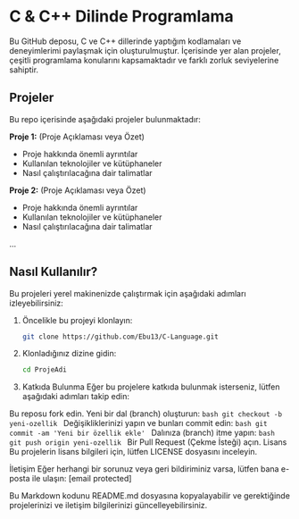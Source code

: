 # C & C++ Dilinde Programlama

Bu GitHub deposu, C ve C++ dillerinde yaptığım kodlamaları ve deneyimlerimi paylaşmak için oluşturulmuştur. İçerisinde yer alan projeler, çeşitli programlama konularını kapsamaktadır ve farklı zorluk seviyelerine sahiptir.

## Projeler

Bu repo içerisinde aşağıdaki projeler bulunmaktadır:

**Proje 1:** (Proje Açıklaması veya Özet)

- Proje hakkında önemli ayrıntılar
- Kullanılan teknolojiler ve kütüphaneler
- Nasıl çalıştırılacağına dair talimatlar

**Proje 2:** (Proje Açıklaması veya Özet)

- Proje hakkında önemli ayrıntılar
- Kullanılan teknolojiler ve kütüphaneler
- Nasıl çalıştırılacağına dair talimatlar

...

## Nasıl Kullanılır?

Bu projeleri yerel makinenizde çalıştırmak için aşağıdaki adımları izleyebilirsiniz:

1. Öncelikle bu projeyi klonlayın:

   ```bash
   git clone https://github.com/Ebu13/C-Language.git
   ```

2. Klonladığınız dizine gidin:

   ```bash
   cd ProjeAdi
   ```

3. Katkıda Bulunma
   Eğer bu projelere katkıda bulunmak isterseniz, lütfen aşağıdaki adımları takip edin:

Bu reposu fork edin.
Yeni bir dal (branch) oluşturun:
    ```bash
    git checkout -b yeni-ozellik
    ```
Değişikliklerinizi yapın ve bunları commit edin:
    ```bash
    git commit -am 'Yeni bir özellik ekle'
    ```
Dalınıza (branch) itme yapın:
    ```bash
    git push origin yeni-ozellik
    ```
Bir Pull Request (Çekme İsteği) açın.
Lisans
Bu projelerin lisans bilgileri için, lütfen LICENSE dosyasını inceleyin.

İletişim
Eğer herhangi bir sorunuz veya geri bildiriminiz varsa, lütfen bana e-posta ile ulaşın: [email protected]

Bu Markdown kodunu README.md dosyasına kopyalayabilir ve gerektiğinde projelerinizi ve iletişim bilgilerinizi güncelleyebilirsiniz.
